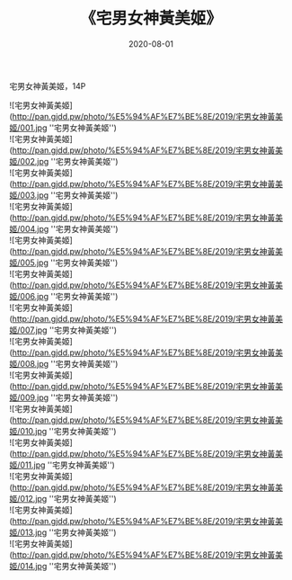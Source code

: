 ﻿---
layout: post
title:  《宅男女神黃美姬》
date:   2020-08-01
img: http://pan.gjdd.pw/photo/%E5%94%AF%E7%BE%8E/2019/宅男女神黃美姬/000.jpg
categories: [美女, 清纯, 唯美]
---

宅男女神黃美姬，14P

![宅男女神黃美姬](http://pan.gjdd.pw/photo/%E5%94%AF%E7%BE%8E/2019/宅男女神黃美姬/001.jpg ''宅男女神黃美姬'') <br>
![宅男女神黃美姬](http://pan.gjdd.pw/photo/%E5%94%AF%E7%BE%8E/2019/宅男女神黃美姬/002.jpg ''宅男女神黃美姬'') <br>
![宅男女神黃美姬](http://pan.gjdd.pw/photo/%E5%94%AF%E7%BE%8E/2019/宅男女神黃美姬/003.jpg ''宅男女神黃美姬'') <br>
![宅男女神黃美姬](http://pan.gjdd.pw/photo/%E5%94%AF%E7%BE%8E/2019/宅男女神黃美姬/004.jpg ''宅男女神黃美姬'') <br>
![宅男女神黃美姬](http://pan.gjdd.pw/photo/%E5%94%AF%E7%BE%8E/2019/宅男女神黃美姬/005.jpg ''宅男女神黃美姬'') <br>
![宅男女神黃美姬](http://pan.gjdd.pw/photo/%E5%94%AF%E7%BE%8E/2019/宅男女神黃美姬/006.jpg ''宅男女神黃美姬'') <br>
![宅男女神黃美姬](http://pan.gjdd.pw/photo/%E5%94%AF%E7%BE%8E/2019/宅男女神黃美姬/007.jpg ''宅男女神黃美姬'') <br>
![宅男女神黃美姬](http://pan.gjdd.pw/photo/%E5%94%AF%E7%BE%8E/2019/宅男女神黃美姬/008.jpg ''宅男女神黃美姬'') <br>
![宅男女神黃美姬](http://pan.gjdd.pw/photo/%E5%94%AF%E7%BE%8E/2019/宅男女神黃美姬/009.jpg ''宅男女神黃美姬'') <br>
![宅男女神黃美姬](http://pan.gjdd.pw/photo/%E5%94%AF%E7%BE%8E/2019/宅男女神黃美姬/010.jpg ''宅男女神黃美姬'') <br>
![宅男女神黃美姬](http://pan.gjdd.pw/photo/%E5%94%AF%E7%BE%8E/2019/宅男女神黃美姬/011.jpg ''宅男女神黃美姬'') <br>
![宅男女神黃美姬](http://pan.gjdd.pw/photo/%E5%94%AF%E7%BE%8E/2019/宅男女神黃美姬/012.jpg ''宅男女神黃美姬'') <br>
![宅男女神黃美姬](http://pan.gjdd.pw/photo/%E5%94%AF%E7%BE%8E/2019/宅男女神黃美姬/013.jpg ''宅男女神黃美姬'') <br>
![宅男女神黃美姬](http://pan.gjdd.pw/photo/%E5%94%AF%E7%BE%8E/2019/宅男女神黃美姬/014.jpg ''宅男女神黃美姬'') <br>
